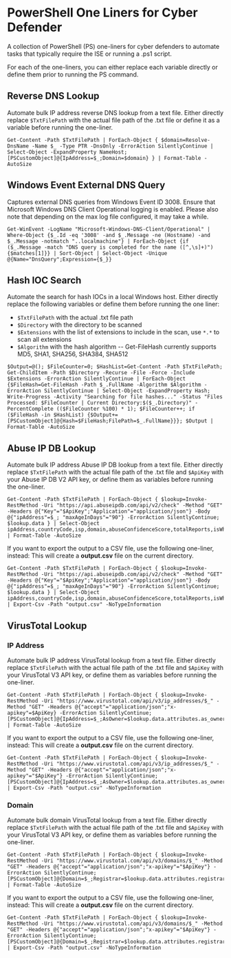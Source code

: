 # PowerShell One Liners for Cyber Defender

A collection of PowerShell (PS) one-liners for cyber defenders to automate tasks that typically require the ISE or running a .ps1 script.

For each of the one-liners, you can either replace each variable directly or define them prior to running the PS command.

## Reverse DNS Lookup
Automate bulk IP address reverse DNS lookup from a text file. Either directly replace `$TxtFilePath` with the actual file path of the .txt file or define it as a variable before running the one-liner.
```
Get-Content -Path $TxtFilePath | ForEach-Object { $domain=Resolve-DnsName -Name $_ -Type PTR -DnsOnly -ErrorAction SilentlyContinue | Select-Object -ExpandProperty NameHost; [PSCustomObject]@{IpAddress=$_;Domain=$domain} } | Format-Table -AutoSize
```

## Windows Event External DNS Query
Captures external DNS queries from Windows Event ID 3008. Ensure that Microsoft Windows DNS Client Operational logging is enabled. Please also note that depending on the max log file configured, it may take a while.
```
Get-WinEvent -LogName "Microsoft-Windows-DNS-Client/Operational" | Where-Object {$_.Id -eq '3008' -and $_.Message -ne (Hostname) -and $_.Message -notmatch "..localmachine"} | ForEach-Object {if ($_.Message -match "DNS query is completed for the name ([^,\s]+)") {$matches[1]}} | Sort-Object | Select-Object -Unique @{Name="DnsQuery";Expression={$_}}
```

## Hash IOC Search
Automate the search for hash IOCs in a local Windows host. Either directly replace the following variables or define them before running the one liner:
- `$TxtFilePath` with the actual .txt file path
- `$Directory` with the directory to be scanned
- `$Extensions` with the list of extensions to include in the scan, use `*.*` to scan all extensions
- `$Algorithm` with the hash algorithm -- Get-FileHash currently supports MD5, SHA1, SHA256, SHA384, SHA512
```
$Output=@(); $FileCounter=0; $HashList=Get-Content -Path $TxtFilePath; Get-ChildItem -Path $Directory -Recurse -File -Force -Include $Extensions -ErrorAction SilentlyContinue | ForEach-Object {$FileHash=Get-FileHash -Path $_.FullName -Algorithm $Algorithm -ErrorAction SilentlyContinue | Select-Object -ExpandProperty Hash; Write-Progress -Activity "Searching for file hashes..." -Status "Files Processed: $FileCounter | Current Directory:$($_.Directory)" -PercentComplete (($FileCounter %100) * 1); $FileCounter++; if ($FileHash -in $HashList) {$Output+=[PSCustomObject]@{Hash=$FileHash;FilePath=$_.FullName}}}; $Output | Format-Table -AutoSize  
```

## Abuse IP DB Lookup
Automate bulk IP address Abuse IP DB lookup from a text file. Either directly replace `$TxtFilePath` with the actual file path of the .txt file and `$ApiKey` with your Abuse IP DB V2 API key, or define them as variables before running the one-liner.
```
Get-Content -Path $TxtFilePath | ForEach-Object { $lookup=Invoke-RestMethod -Uri "https://api.abuseipdb.com/api/v2/check" -Method "GET" -Headers @{"Key"="$ApiKey";"Application"="application/json"} -Body @{"ipAddress"=$_; "maxAgeInDays"="90"} -ErrorAction SilentlyContinue; $lookup.data } | Select-Object ipAddress,countryCode,isp,domain,abuseConfidenceScore,totalReports,isWhitelisted,isTor | Format-Table -AutoSize
```

If you want to export the output to a CSV file, use the following one-liner, instead:
This will create a **output.csv** file on the current directory.
```
Get-Content -Path $TxtFilePath | ForEach-Object { $lookup=Invoke-RestMethod -Uri "https://api.abuseipdb.com/api/v2/check" -Method "GET" -Headers @{"Key"="$ApiKey";"Application"="application/json"} -Body @{"ipAddress"=$_; "maxAgeInDays"="90"} -ErrorAction SilentlyContinue; $lookup.data } | Select-Object ipAddress,countryCode,isp,domain,abuseConfidenceScore,totalReports,isWhitelisted,isTor | Export-Csv -Path "output.csv" -NoTypeInformation
```

## VirusTotal Lookup
### IP Address
Automate bulk IP address VirusTotal lookup from a text file. Either directly replace `$TxtFilePath` with the actual file path of the .txt file and `$ApiKey` with your VirusTotal V3 API key, or define them as variables before running the one-liner.
```
Get-Content -Path $TxtFilePath | ForEach-Object { $lookup=Invoke-RestMethod -Uri "https://www.virustotal.com/api/v3/ip_addresses/$_" -Method "GET" -Headers @{"accept"="application/json";"x-apikey"=$ApiKey} -ErrorAction SilentlyContinue; [PSCustomObject]@{IpAddress=$_;AsOwner=$lookup.data.attributes.as_owner;Malicious=$lookup.data.attributes.last_analysis_stats.malicious;Suspicious=$lookup.data.attributes.last_analysis_stats.suspicious;Undetected=$lookup.data.attributes.last_analysis_stats.undetected;Harmless=$lookup.data.attributes.last_analysis_stats.harmless;Timeout=$lookup.data.attributes.last_analysis_stats.timeout}} | Format-Table -AutoSize
```

If you want to export the output to a CSV file, use the following one-liner, instead:
This will create a **output.csv** file on the current directory.
```
Get-Content -Path $TxtFilePath | ForEach-Object { $lookup=Invoke-RestMethod -Uri "https://www.virustotal.com/api/v3/ip_addresses/$_" -Method "GET" -Headers @{"accept"="application/json";"x-apikey"="$ApiKey"} -ErrorAction SilentlyContinue; [PSCustomObject]@{IpAddress=$_;AsOwner=$lookup.data.attributes.as_owner;Malicious=$lookup.data.attributes.last_analysis_stats.malicious;Suspicious=$lookup.data.attributes.last_analysis_stats.suspicious;Undetected=$lookup.data.attributes.last_analysis_stats.undetected;Harmless=$lookup.data.attributes.last_analysis_stats.harmless;Timeout=$lookup.data.attributes.last_analysis_stats.timeout}} | Export-Csv -Path "output.csv" -NoTypeInformation
```
### Domain
Automate bulk domain VirusTotal lookup from a text file. Either directly replace `$TxtFilePath` with the actual file path of the .txt file and `$ApiKey` with your VirusTotal V3 API key, or define them as variables before running the one-liner.
```
Get-Content -Path $TxtFilePath | ForEach-Object { $lookup=Invoke-RestMethod -Uri "https://www.virustotal.com/api/v3/domains/$_" -Method "GET" -Headers @{"accept"="application/json";"x-apikey"="$ApiKey"} -ErrorAction SilentlyContinue; [PSCustomObject]@{Domain=$_;Registrar=$lookup.data.attributes.registrar;Malicious=$lookup.data.attributes.last_analysis_stats.malicious;Suspicious=$lookup.data.attributes.last_analysis_stats.suspicious;Undetected=$lookup.data.attributes.last_analysis_stats.undetected;Harmless=$lookup.data.attributes.last_analysis_stats.harmless;Timeout=$lookup.data.attributes.last_analysis_stats.timeout}} | Format-Table -AutoSize
```

If you want to export the output to a CSV file, use the following one-liner, instead:
This will create a **output.csv** file on the current directory.
```
Get-Content -Path $TxtFilePath | ForEach-Object { $lookup=Invoke-RestMethod -Uri "https://www.virustotal.com/api/v3/domains/$_" -Method "GET" -Headers @{"accept"="application/json";"x-apikey"="$ApiKey"} -ErrorAction SilentlyContinue; [PSCustomObject]@{Domain=$_;Registrar=$lookup.data.attributes.registrar;Malicious=$lookup.data.attributes.last_analysis_stats.malicious;Suspicious=$lookup.data.attributes.last_analysis_stats.suspicious;Undetected=$lookup.data.attributes.last_analysis_stats.undetected;Harmless=$lookup.data.attributes.last_analysis_stats.harmless;Timeout=$lookup.data.attributes.last_analysis_stats.timeout}} | Export-Csv -Path "output.csv" -NoTypeInformation
```
